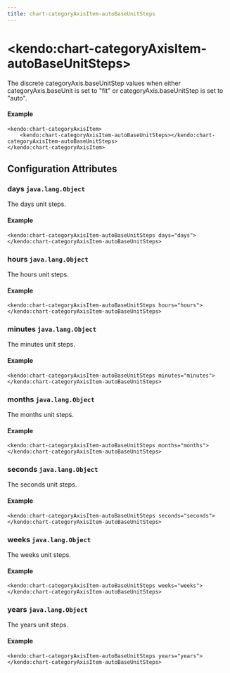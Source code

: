 ```yaml
---
title: chart-categoryAxisItem-autoBaseUnitSteps
---
```


# \<kendo:chart-categoryAxisItem-autoBaseUnitSteps\>

The discrete categoryAxis.baseUnitStep values when
either categoryAxis.baseUnit is set to "fit" or
categoryAxis.baseUnitStep is set to "auto".

#### Example
    <kendo:chart-categoryAxisItem>
        <kendo:chart-categoryAxisItem-autoBaseUnitSteps></kendo:chart-categoryAxisItem-autoBaseUnitSteps>
    </kendo:chart-categoryAxisItem>

## Configuration Attributes

### days `java.lang.Object`

The days unit steps.

#### Example
    <kendo:chart-categoryAxisItem-autoBaseUnitSteps days="days">
    </kendo:chart-categoryAxisItem-autoBaseUnitSteps>

### hours `java.lang.Object`

The hours unit steps.

#### Example
    <kendo:chart-categoryAxisItem-autoBaseUnitSteps hours="hours">
    </kendo:chart-categoryAxisItem-autoBaseUnitSteps>

### minutes `java.lang.Object`

The minutes unit steps.

#### Example
    <kendo:chart-categoryAxisItem-autoBaseUnitSteps minutes="minutes">
    </kendo:chart-categoryAxisItem-autoBaseUnitSteps>

### months `java.lang.Object`

The months unit steps.

#### Example
    <kendo:chart-categoryAxisItem-autoBaseUnitSteps months="months">
    </kendo:chart-categoryAxisItem-autoBaseUnitSteps>

### seconds `java.lang.Object`

The seconds unit steps.

#### Example
    <kendo:chart-categoryAxisItem-autoBaseUnitSteps seconds="seconds">
    </kendo:chart-categoryAxisItem-autoBaseUnitSteps>

### weeks `java.lang.Object`

The weeks unit steps.

#### Example
    <kendo:chart-categoryAxisItem-autoBaseUnitSteps weeks="weeks">
    </kendo:chart-categoryAxisItem-autoBaseUnitSteps>

### years `java.lang.Object`

The years unit steps.

#### Example
    <kendo:chart-categoryAxisItem-autoBaseUnitSteps years="years">
    </kendo:chart-categoryAxisItem-autoBaseUnitSteps>

